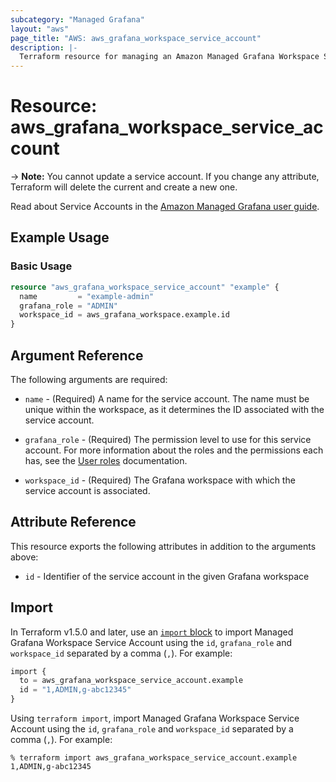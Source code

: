 ```yaml
---
subcategory: "Managed Grafana"
layout: "aws"
page_title: "AWS: aws_grafana_workspace_service_account"
description: |-
  Terraform resource for managing an Amazon Managed Grafana Workspace Service Account.
---
```


# Resource: aws_grafana_workspace_service_account

-> **Note:** You cannot update a service account. If you change any attribute, Terraform
will delete the current and create a new one.

Read about Service Accounts in the [Amazon Managed Grafana user guide](https://docs.aws.amazon.com/grafana/latest/userguide/service-accounts.html).

## Example Usage

### Basic Usage

```terraform
resource "aws_grafana_workspace_service_account" "example" {
  name         = "example-admin"
  grafana_role = "ADMIN"
  workspace_id = aws_grafana_workspace.example.id
}
```

## Argument Reference

The following arguments are required:

* `name` - (Required) A name for the service account. The name must be unique within the workspace, as it determines the ID associated with the service account.

* `grafana_role` - (Required) The permission level to use for this service account. For more information about the roles and the permissions each has, see the [User roles](https://docs.aws.amazon.com/grafana/latest/userguide/Grafana-user-roles.html) documentation.

* `workspace_id` - (Required) The Grafana workspace with which the service account is associated.

## Attribute Reference

This resource exports the following attributes in addition to the arguments above:

* `id` - Identifier of the service account in the given Grafana workspace

## Import

In Terraform v1.5.0 and later, use an [`import` block](https://developer.hashicorp.com/terraform/language/import) to import Managed Grafana Workspace Service Account using the `id`, `grafana_role` and `workspace_id` separated by a comma (`,`). For example:

```terraform
import {
  to = aws_grafana_workspace_service_account.example
  id = "1,ADMIN,g-abc12345"
}
```

Using `terraform import`, import Managed Grafana Workspace Service Account using the `id`, `grafana_role` and `workspace_id` separated by a comma (`,`). For example:

```console
% terraform import aws_grafana_workspace_service_account.example 1,ADMIN,g-abc12345
```
